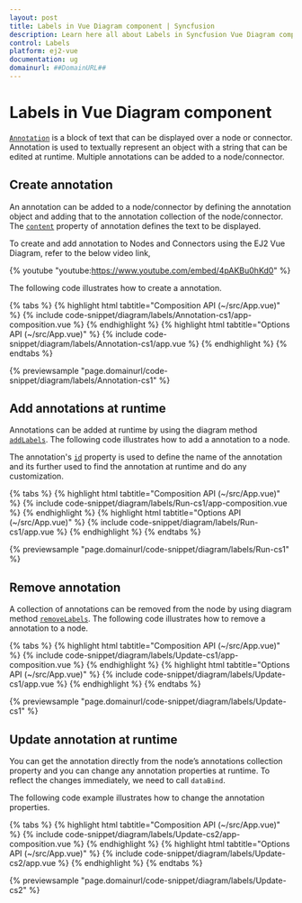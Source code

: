 ```yaml
---
layout: post
title: Labels in Vue Diagram component | Syncfusion
description: Learn here all about Labels in Syncfusion Vue Diagram component of Syncfusion Essential JS 2 and more.
control: Labels 
platform: ej2-vue
documentation: ug
domainurl: ##DomainURL##
---
```


# Labels in Vue Diagram component

[`Annotation`](https://ej2.syncfusion.com/vue/documentation/api/diagram/annotationModel) is a block of text that can be displayed over a node or connector. Annotation is used to textually represent an object with a string that can be edited at runtime. Multiple annotations can be added to a node/connector.

<!-- markdownlint-disable MD033 -->

## Create annotation

An annotation can be added to a node/connector by defining the annotation object and adding that to the annotation collection of the node/connector. The [`content`](https://ej2.syncfusion.com/vue/documentation/api/diagram/annotationModel#content) property of annotation defines the text to be displayed.

To create and add annotation to Nodes and Connectors using the EJ2 Vue Diagram, refer to the below video link,

{% youtube "youtube:https://www.youtube.com/embed/4pAKBu0hKd0" %}

The following code illustrates how to create a annotation.

{% tabs %}
{% highlight html tabtitle="Composition API (~/src/App.vue)" %}
{% include code-snippet/diagram/labels/Annotation-cs1/app-composition.vue %}
{% endhighlight %}
{% highlight html tabtitle="Options API (~/src/App.vue)" %}
{% include code-snippet/diagram/labels/Annotation-cs1/app.vue %}
{% endhighlight %}
{% endtabs %}
        
{% previewsample "page.domainurl/code-snippet/diagram/labels/Annotation-cs1" %}

## Add annotations at runtime

Annotations can be added at runtime by using the diagram method [`addLabels`](https://ej2.syncfusion.com/vue/documentation/api/diagram/#addlabels). The following code illustrates how to add a annotation to a node.

The annotation's [`id`](https://ej2.syncfusion.com/vue/documentation/api/diagram/annotationModel#id) property is used to define the name of the annotation and its further used to find the annotation at runtime and do any customization.

{% tabs %}
{% highlight html tabtitle="Composition API (~/src/App.vue)" %}
{% include code-snippet/diagram/labels/Run-cs1/app-composition.vue %}
{% endhighlight %}
{% highlight html tabtitle="Options API (~/src/App.vue)" %}
{% include code-snippet/diagram/labels/Run-cs1/app.vue %}
{% endhighlight %}
{% endtabs %}
        
{% previewsample "page.domainurl/code-snippet/diagram/labels/Run-cs1" %}

## Remove annotation

A collection of annotations can be removed from the node by using diagram method [`removeLabels`](https://ej2.syncfusion.com/vue/documentation/api/diagram/#removelabels). The following code illustrates how to remove a annotation to a node.

{% tabs %}
{% highlight html tabtitle="Composition API (~/src/App.vue)" %}
{% include code-snippet/diagram/labels/Update-cs1/app-composition.vue %}
{% endhighlight %}
{% highlight html tabtitle="Options API (~/src/App.vue)" %}
{% include code-snippet/diagram/labels/Update-cs1/app.vue %}
{% endhighlight %}
{% endtabs %}
        
{% previewsample "page.domainurl/code-snippet/diagram/labels/Update-cs1" %}

## Update annotation at runtime
You can get the annotation directly from the node’s annotations collection property and you can change any annotation properties at runtime. To reflect the changes immediately, we need to call `dataBind`.

The following code example illustrates how to change the annotation properties.

{% tabs %}
{% highlight html tabtitle="Composition API (~/src/App.vue)" %}
{% include code-snippet/diagram/labels/Update-cs2/app-composition.vue %}
{% endhighlight %}
{% highlight html tabtitle="Options API (~/src/App.vue)" %}
{% include code-snippet/diagram/labels/Update-cs2/app.vue %}
{% endhighlight %}
{% endtabs %}
        
{% previewsample "page.domainurl/code-snippet/diagram/labels/Update-cs2" %}
